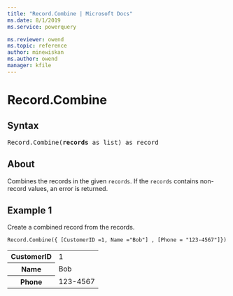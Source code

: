 ```yaml
---
title: "Record.Combine | Microsoft Docs"
ms.date: 8/1/2019
ms.service: powerquery

ms.reviewer: owend
ms.topic: reference
author: minewiskan
ms.author: owend
manager: kfile
---
```

# Record.Combine

## Syntax

<pre>
Record.Combine(<b>records</b> as list) as record
</pre>
  
## About  
Combines the records in the given `records`. If the `records` contains non-record values, an error is returned.

## Example 1
Create a combined record from the records.

```powerquery-m
Record.Combine({ [CustomerID =1, Name ="Bob"] , [Phone = "123-4567"]})
```

<table> <tr> <th>CustomerID</th> <td>1</td> </tr> <tr> <th>Name</th> <td>Bob</td> </tr> <tr> <th>Phone</th> <td>123-4567</td> </tr> </table>
